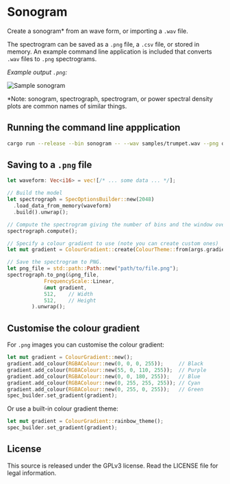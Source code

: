# Sonogram

Create a sonogram\* from an wave form, or importing a `.wav` file.

The spectrogram can be saved as a `.png` file, a `.csv` file, or
stored in memory. An example command line application is included
that converts `.wav` files to `.png` spectrograms.

_Example output `.png`:_

![Sample sonogram](https://raw.githubusercontent.com/psiphi75/sonogram/master/samples/Globular-PoppingOut.png)

\*Note: sonogram, spectrograph, spectrogram, or power spectral density
plots are common names of similar things.

## Running the command line appplication

```sh
cargo run --release --bin sonogram -- --wav samples/trumpet.wav --png output.png
```

## Saving to a `.png` file

```Rust
let waveform: Vec<i16> = vec![/* ... some data ... */];

// Build the model
let spectrograph = SpecOptionsBuilder::new(2048)
  .load_data_from_memory(waveform)
  .build().unwrap();

// Compute the spectrogram giving the number of bins and the window overlap.
spectrograph.compute();

// Specify a colour gradient to use (note you can create custom ones)
let mut gradient = ColourGradient::create(ColourTheme::from(args.gradient));

// Save the spectrogram to PNG.
let png_file = std::path::Path::new("path/to/file.png");
spectrograph.to_png(&png_file, 
            FrequencyScale::Linear,
            &mut gradient,
            512,    // Width
            512,    // Height
        ).unwrap();
```

## Customise the colour gradient

For `.png` images you can customise the colour gradient:

```Rust
let mut gradient = ColourGradient::new();
gradient.add_colour(RGBAColour::new(0, 0, 0, 255));     // Black
gradient.add_colour(RGBAColour::new(55, 0, 110, 255));  // Purple
gradient.add_colour(RGBAColour::new(0, 0, 180, 255));   // Blue
gradient.add_colour(RGBAColour::new(0, 255, 255, 255)); // Cyan
gradient.add_colour(RGBAColour::new(0, 255, 0, 255));   // Green
spec_builder.set_gradient(gradient);
```

Or use a built-in colour gradient theme:

```Rust
let mut gradient = ColourGradient::rainbow_theme();
spec_builder.set_gradient(gradient);
```

## License

This source is released under the GPLv3 license. Read the LICENSE file for legal information.
